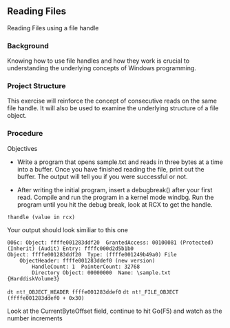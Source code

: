 ## Reading Files
Reading Files using a file handle

### Background
Knowing how to use file handles and how they work is crucial to understanding the underlying concepts of Windows programming.

### Project Structure

This exercise will reinforce the concept of consecutive reads on the same file handle. It will also be used to examine the underlying structure of a file object.

### Procedure

Objectives
- Write a program that opens sample.txt and reads in three bytes at a time into a buffer. Once you have finished reading the file, print out the buffer. The output will tell you if you were successful or not.

- After writing the initial program, insert a debugbreak() after your first read. Compile and run the program in a kernel mode windbg. Run the program until you hit the debug break, look at RCX to get the handle.


`!handle (value in rcx)`

Your output should look similiar to this one

```
006c: Object: ffffe001283ddf20  GrantedAccess: 00100081 (Protected) (Inherit) (Audit) Entry: ffffc000d2d5b1b0
Object: ffffe001283ddf20  Type: (ffffe001249b49a0) File
    ObjectHeader: ffffe001283ddef0 (new version)
        HandleCount: 1  PointerCount: 32768
        Directory Object: 00000000  Name: \sample.txt {HarddiskVolume3}
```


 
`dt nt!_OBJECT_HEADER ffffe001283ddef0`
`dt nt!_FILE_OBJECT (ffffe001283ddef0 + 0x30)`

Look at the CurrentByteOffset field, continue to hit Go(F5) and watch as the number increments